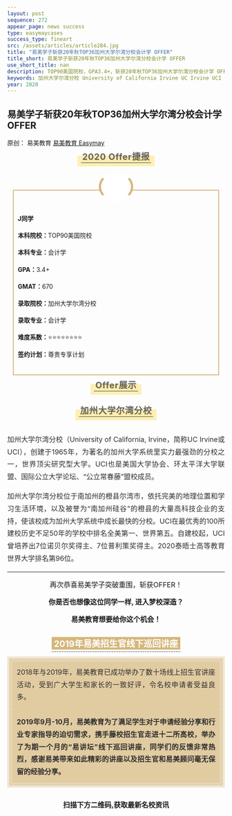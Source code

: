```yaml
--- 
layout: post 
sequence: 272
appear_page: news success 
type: easymaycases
success_type: fineart
src: /assets/articles/article284.jpg
title: "易美学子斩获20年秋TOP36加州大学尔湾分校会计学 OFFER" 
title_short: 易美学子斩获20年秋TOP36加州大学尔湾分校会计学 OFFER
use_short_title: nan 
description: TOP90美国院校，GPA3.4+，斩获20年秋TOP36加州大学尔湾分校会计学 OFFER，易美教育
keywords: 加州大学尔湾分校 University of California Irvine UC Irvine UCI 会计学 Professional Accountancy MPAc 留学 出国留学 美国留学 OFFER GPA 低GPA GMAT 低GMAT 名校 美国研究生申请 研究生留学 易美教育
year: 2020 
---
```


<body id="activity-detail" class="zh_CN mm_appmsg  appmsg_skin_default appmsg_style_default ">

<div id="js_article" class="rich_media">
    <div id="js_top_ad_area" class="top_banner"></div>
        <div class="rich_media_inner">
            <div id="page-content" class="rich_media_area_primary">
                <div class="rich_media_area_primary_inner">
                    <div id="img-content">
<!--Start 这里 <h2> Tag之间更换案例标题-->
<h2 class="rich_media_title" id="activity-name">
易美学子斩获20年秋TOP36加州大学尔湾分校会计学 OFFER
</h2>
<!--End-->

<div id="meta_content" class="rich_media_meta_list">
    <span id="copyright_logo" class="rich_media_meta rich_media_meta_text meta_tag_text">原创：</span>
    <span class="rich_media_meta rich_media_meta_text">易美教育</span>
    <span class="rich_media_meta rich_media_meta_nickname" id="profileBt">
    <a href="https://easymayus.com/index.html" >易美教育 Easymay </a>

<div class="rich_media_content " id="js_content">
    <div class="RichContent-inner">
    <span class="RichText ztext CopyrightRichText-richText" itemprop="text">

<img data-ratio="0.2981481" data-w="1080" data-src="https://easymayusweb2.oss-ap-northeast-1.aliyuncs.com/article_pics/037-1.webp/easymay_jpg" style="vertical-align: middle;max-width: 100%;box-sizing: border-box;" data-type="jpeg"  />

<p></p>
<section style="text-align: center;margin: 20px 0% 10px;box-sizing: border-box;" >
<section style="display: inline-block;min-width: 10%;max-width: 100%;vertical-align: top;padding: 0px 8px 8px;background-color: rgba(255, 205, 10, 0.3);box-sizing: border-box;">
<section style="margin: -10px 0% 0px;box-sizing: border-box;" >
<section style="padding: 3px;display: inline-block;border-bottom: 1px solid rgb(62, 62, 62);line-height: 1;letter-spacing: 0.8px;font-size: 20px;color: rgba(62, 62, 62, 0.79);text-shadow: rgba(213, 182, 123, 0.24) 2px 2px;box-sizing: border-box;">
<p style="margin: 0px;padding: 0px;box-sizing: border-box;"><strong style="box-sizing: border-box;">2020 Offer捷报</strong></p>
</section></section></section></section>

<section style="box-sizing: border-box;">
<p></p></section>
<section style="margin: 54px 0% 10px;text-align: center;box-sizing: border-box;" >
    <section style="display: inline-block;width: 95%;vertical-align: top;border-style: solid;border-width: 2px;border-radius: 0px;border-color: rgb(213, 182, 123);padding: 0px;box-sizing: border-box;">
        <section style="font-size: 10px;margin: -44px 0% 0px;box-sizing: border-box;">
            <section style="transform: rotate(-45deg);-webkit-transform: rotate(-45deg);-moz-transform: rotate(-45deg);-o-transform: rotate(-45deg);display: inline-block;vertical-align: middle;box-sizing: border-box;">
                <section style="width: 3em;height: 3em;border-left-width: 5px;border-left-style: solid;border-left-color: rgb(213, 182, 123);border-top-width: 5px;border-top-style: solid;border-top-color: rgb(213, 182, 123);border-top-left-radius: 5em;border-top-right-radius: 0px;border-bottom-right-radius: 0px;border-bottom-left-radius: 0px;box-sizing: border-box;line-height: 0;"><br/>
                </section>
        </section>
                <section style="width: 7em;height: 7em;display: inline-block;vertical-align: middle;border-radius: 100%;background-color: rgb(255, 255, 255);margin: 0px -2.18em 0px -2.2em;box-sizing: border-box;">
                     <!--Start 这里 更换信息框内的大学logo--><section style="width: 6em;height: 6em;margin: 0.5em auto;border-radius: 100%;background-position: center center;background-repeat: no-repeat;background-size: cover;box-shadow: rgb(0, 0, 0) 0px 0px 0px;overflow: hidden;background-image: url(&quot;http://easymayusweb.oss-us-east-1.aliyuncs.com/articles_cases_pics/272-1.jpeg&quot;);box-sizing: border-box;">
                        <section style="height: 100%;overflow: hidden;line-height: 0;vertical-align: middle;max-width: 100%;box-sizing: border-box;">&nbsp;
                        <img data-ratio="1.012037" data-w="1080" data-src="http://easymayusweb.oss-us-east-1.aliyuncs.com/articles_cases_pics/272-1.jpeg" style="width: 100%;height: 100%;opacity: 0;box-sizing: border-box;" width="100%" data-type="png"  />
                        </section><!--End-->
                    </section>
                </section>
        <section style="display: inline-block;vertical-align: middle;transform: rotate(45deg);-webkit-transform: rotate(45deg);-moz-transform: rotate(45deg);-o-transform: rotate(45deg);box-sizing: border-box;">
            <section style="width: 3em;height: 3em;border-right-width: 5px;border-right-style: solid;border-right-color: rgb(213, 182, 123);border-top-width: 5px;border-top-style: solid;border-top-color: rgb(213, 182, 123);border-top-left-radius: 0px;border-top-right-radius: 5em;border-bottom-right-radius: 0px;border-bottom-left-radius: 0px;box-sizing: border-box;line-height: 0;"><br/>
            </section>
        </section>
        <section style="width: 100%;height: 0px;border-top: 2px solid rgba(255, 255, 255, 0);margin: -3.5em 0px 3.5em;box-sizing: border-box;line-height: 0;">
        <section style="line-height: 0;width: 0px;"><svg viewbox="0 0 1 1" style="vertical-align:top;"></svg>
        </section></section></section>
        <!--Start 这里 Tag之间更换或增加学生申请信息-->
        <section style="box-sizing: border-box;" >
        <section style="display: inline-block;width: 100%;vertical-align: top;padding: 10px 10px 20px;box-sizing: border-box;">
        <section style="text-align: justify;line-height: 1.8;box-sizing: border-box;" >
        <p><b>J同学</b></p>
        <p><b>本科院校：</b>TOP90美国院校</p>
        <p><b>本科专业：</b>会计学</p>
        <p><b>GPA：</b>3.4+</p>
        <p><b>GMAT：</b>670</p>
        <p><b>录取院校：</b>加州大学尔湾分校</p>
        <p><b>录取专业：</b>会计学</p>
        <p><b>难度系数：</b>⭐⭐⭐⭐⭐⭐⭐⭐</p>
        <p><b>签约计划：</b>尊贵专享计划</p>
        </section></section></section></section></section>
        <!--End-->


<p></p>

<section style="text-align: center;margin: 20px 0% 10px;box-sizing: border-box;" >
    <section style="display: inline-block;min-width: 10%;max-width: 100%;vertical-align: top;padding: 0px 8px 8px;background-color: rgba(255, 205, 10, 0.3);box-sizing: border-box;">
        <section style="margin: -10px 0% 0px;box-sizing: border-box;" >
            <section style="padding: 3px;display: inline-block;border-bottom: 1px solid rgb(62, 62, 62);line-height: 1;letter-spacing: 0.8px;font-size: 20px;color: rgba(62, 62, 62, 0.79);text-shadow: rgba(213, 182, 123, 0.24) 2px 2px;box-sizing: border-box;">
                    <p style="margin: 0px;padding: 0px;box-sizing: border-box;"><strong style="box-sizing: border-box;">Offer展示</strong></p>
</section></section></section></section>

<p></p>

<section style="text-align: center;margin-top: 10px;margin-bottom: 10px;box-sizing: border-box;" >
<section style="max-width: 100%;vertical-align: middle;display: inline-block;line-height: 0;box-sizing: border-box;">
<!--Start 这里更换 Offer 图片地址--><img data-ratio="1.7842205" data-w="1052" data-src="http://easymayusweb.oss-us-east-1.aliyuncs.com/articles_cases_pics/272-2.jpeg" style="vertical-align: middle;max-width: 100%;box-sizing: border-box;" data-type="jpeg"  /><!--End-->
</section></section>
<p></p>
<section style="text-align: center;margin: 20px 0% 10px;box-sizing: border-box;" >
    <section style="display: inline-block;min-width: 10%;max-width: 100%;vertical-align: top;padding: 0px 8px 8px;background-color: rgba(255, 205, 10, 0.3);box-sizing: border-box;">
        <section style="margin: -10px 0% 0px;box-sizing: border-box;" >
            <section style="padding: 3px;display: inline-block;border-bottom: 1px solid rgb(62, 62, 62);line-height: 1;letter-spacing: 0.8px;font-size: 20px;color: rgba(62, 62, 62, 0.79);text-shadow: rgba(213, 182, 123, 0.24) 2px 2px;box-sizing: border-box;">
<!--Start 大学介绍 Section, 更换大学名字--><p style="margin: 0px;padding: 0px;box-sizing: border-box;"><strong style="box-sizing: border-box;">加州大学尔湾分校</strong></p><!--End-->
</section></section></section></section>

<p></p>

<section style="text-align: center;margin-top: 10px;margin-bottom: 10px;box-sizing: border-box;" >
<section style="max-width: 100%;vertical-align: middle;display: inline-block;line-height: 0;box-sizing: border-box;">
<!--Start 这里更换大学图片地址--><img data-ratio="0.742" data-w="500" data-src="http://easymayusweb.oss-us-east-1.aliyuncs.com/articles_cases_pics/272-3.jpeg" style="vertical-align: middle;max-width: 100%;box-sizing: border-box;" data-type="jpeg" /><!--End-->
</section></section>

<p></p>
<!--Start 这里编写大学介绍内容-->
<div style="text-align: justify;font-size: 16px;color: rgb(46, 46, 46);line-height: 1.8;box-sizing: border-box;">
<p>加州大学尔湾分校（University of California, Irvine，简称UC Irvine或UCI），创建于1965年，为著名的加州大学系统里实力最强劲的分校之一，世界顶尖研究型大学。UCI也是美国大学协会、环太平洋大学联盟、国际公立大学论坛、“公立常春藤”盟校成员。</p>
<p></p>
<p>加州大学尔湾分校位于南加州的橙县尔湾市，依托完美的地理位置和学习生活环境，以及被誉为“南加州硅谷”的橙县的大量高科技企业的支持，使该校成为加州大学系统中成长最快的分校。UCI在最优秀的100所建校历史不足50年的学校中排名全美第一、世界第五。自建校起，UCI曾培养出7位诺贝尔奖得主、7位普利策奖得主。2020泰晤士高等教育世界大学排名第96位。
</p>
</div>
<!--大学内容End这里-->


<p></p>
<hr>

<!--整篇推文End这里，以下的不用改动-->
<p></p>
<p></p>
<div style="text-align: center;font-size:16px;">
<p>再次恭喜易美学子突破重围，斩获OFFER！</p>
<p ></p>
<p><b>你是否也想像这位同学一样, 进入梦校深造？</b></p>
<p></p>
<p><b>易美教育想要给你这个机会！</b></p>
<p></p>
</div>

<img data-ratio="0.2231481" data-w="1080" data-src="https://easymayusweb2.oss-ap-northeast-1.aliyuncs.com/article_pics/%E6%98%93%E7%BE%8E%E5%90%9B%E5%BE%AE%E4%BF%A1.webp.jpg" style="vertical-align: middle;max-width: 100%;box-sizing: border-box;" data-type="jpeg"  />

<p></p>
<p></p>
<section style="margin: 0px 0%;text-align: center;box-sizing: border-box;" >
<section style="display: inline-block;vertical-align: top;box-sizing: border-box;">
<section style="background-color: rgb(213, 182, 123);color: rgb(255, 255, 255);font-size: 20px;padding-left: 5px;padding-right: 5px;margin-bottom: 4px;box-sizing: border-box;">
<strong style="box-sizing: border-box;">2019年易美招生官线下巡回讲座</strong>
</section>
<section style="border-top: 2px dotted rgb(105, 115, 117);width: 100%;box-sizing: border-box;line-height: 0;">
<section style="line-height: 0;width: 0px;"><svg viewbox="0 0 1 1" style="vertical-align:top;"></svg>
</section></section></section></section>
<section style="margin: 10px 0%;text-align: center;box-sizing: border-box;" >
<section style="display: inline-block;width: 100%;vertical-align: middle;background-color: rgba(213, 182, 123, 0.34);padding: 5px;height: auto;align-self: center;border-width: 0px;box-sizing: border-box;">
<section style="box-sizing: border-box;" >
<section style="display: inline-block;width: 100%;vertical-align: top;padding: 5px;border-style: dashed;border-width: 2px;border-radius: 0px;border-color: rgba(213, 182, 123, 0.34);background-color: rgba(212, 182, 123, 0.34);box-sizing: border-box;">
<section style="box-sizing: border-box;" >
<section style="display: inline-block;width: 100%;vertical-align: top;background-color: rgba(213, 182, 123, 0.34);padding: 10px;box-sizing: border-box;">
<section style="text-align: justify;font-size: 16px;color: rgb(46, 46, 46);line-height: 1.8;box-sizing: border-box;">
<p style="white-space: normal;margin: 0px;padding: 0px;box-sizing: border-box;">2018年与2019年，易美教育已成功举办了数十场线上招生官讲座活动，受到广大学生和家长的一致好评，令名校申请者受益良多。</p><p style="white-space: normal;margin: 0px;padding: 0px;box-sizing: border-box;"><br style="box-sizing: border-box;"  /></p>
<p style="white-space: normal;margin: 0px;padding: 0px;box-sizing: border-box;"><strong style="box-sizing: border-box;">2019年9月-10月，易美教育为了满足学生对于申请经验分享和行业专家指导的迫切需求，携手藤校招生官走进十二所高校，举办了为期一个月的“易讲坛”线下巡回讲座，同学们的反馈非常热烈，感谢易美带来如此精彩的讲座以及招生官和易美顾问毫无保留的经验分享。</strong></p>
</section></section></section></section></section></section></section>

<div style="display: block; margin-left: auto; margin-right: auto; width: 50%;">
<img data-ratio="0.5657895" data-w="380" data-src="https://easymayusweb2.oss-ap-northeast-1.aliyuncs.com/article_pics/%E6%98%93%E7%BE%8E%E6%95%99%E8%82%B2-%E7%BA%BF%E4%B8%8B%E8%AE%B2%E5%BA%A7.gif" style="text-align: middle; margin: 0px;" data-type="gif"/>
</div>

<p></p>
<p></p>
<section style="text-align: left;padding: 0px;font-size: 16px;line-height: 2;box-sizing: border-box;">
<p style="text-align: center;margin: 0px;padding: 0px;box-sizing: border-box;"><strong style="box-sizing: border-box;">扫描下方二维码,获取最新名校资讯</strong></p>
</section>
<p></p>
<p></p>
<section style="box-sizing: border-box;"><p style="white-space: normal;margin: 0px;padding: 0px;box-sizing: border-box;"><br style="box-sizing: border-box;"  /></p>
</section>
<section style="text-align: center;margin-top: 10px;margin-bottom: 10px;box-sizing: border-box;" >
<section style="max-width: 100%;vertical-align: middle;display: inline-block;line-height: 0;box-sizing: border-box;">
<img data-ratio="0.2648148" data-w="1080" data-src="https://easymayusweb2.oss-ap-northeast-1.aliyuncs.com/article_pics/%E6%89%AB%E7%A0%81.webp/easymay_jpg" style="vertical-align: middle;max-width: 100%;box-sizing: border-box;" data-type="png"  />
</section></section>

<p></p>
<a href="https://easymayus.com/articles/cases_6.html"><img data-ratio="0.2731481" data-w="1080" data-src="https://easymayusweb2.oss-ap-northeast-1.aliyuncs.com/article_pics/%E6%98%93%E7%BE%8E%E5%A4%A7%E4%BA%8B%E8%AE%B01.webp.jpg" style="vertical-align: middle;max-width: 100%;box-sizing: border-box;margin: 0px;" data-type="jpeg"/></a>
<p></p>
<a href="https://easymayus.com/articles/cases_2.html"><img data-ratio="0.2731481" data-w="1080" data-src="https://easymayusweb2.oss-ap-northeast-1.aliyuncs.com/article_pics/%E6%98%93%E7%BE%8E%E5%A4%A7%E4%BA%8B%E8%AE%B02.webp.jpg" style="vertical-align: middle;max-width: 100%;box-sizing: border-box;margin: 0px;" data-type="jpeg"/></a>
<p></p>
<a href="https://mp.weixin.qq.com/s?__biz=MzIzNDUwODI0MQ==&mid=2247487440&idx=1&sn=d1ba1c795ddbafe9d6477b14ffe41138&scene=21#wechat_redirect"><img data-ratio="0.2731481" data-w="1080" data-src="https://easymayusweb2.oss-ap-northeast-1.aliyuncs.com/article_pics/%E6%98%93%E7%BE%8E%E5%A4%A7%E4%BA%8B%E8%AE%B03.webp.jpg" style="vertical-align: middle;max-width: 100%;box-sizing: border-box;margin: 0px;" data-type="jpeg"  /></a>
<p></p>
<a href="https://easymayus.com/articles/cases_8.html"><img data-ratio="0.2731481" data-w="1080" data-src="http://easymayusweb2.oss-ap-northeast-1.aliyuncs.com/article_pics/%E6%98%93%E7%BE%8E%E5%A4%A7%E4%BA%8B%E8%AE%B04.webp.jpg" style="vertical-align: middle;max-width: 100%;box-sizing: border-box;margin: 0px;" data-type="jpeg"  /></a>
<p></p>
<a href="https://mp.weixin.qq.com/s?__biz=MzIzNDUwODI0MQ==&mid=2247491979&idx=1&sn=b99aee05ea79d11ca7989b9fea0aacc3&scene=21#wechat_redirect"><img data-ratio="0.2731481" data-w="1080" data-src="https://easymayusweb2.oss-ap-northeast-1.aliyuncs.com/article_pics/%E6%98%93%E7%BE%8E%E5%A4%A7%E4%BA%8B%E8%AE%B05.webp.jpg" style="vertical-align: middle;max-width: 100%;box-sizing: border-box;margin: 0px;" data-type="jpeg"  /></a>
<p></p>
<a href="https://mp.weixin.qq.com/s?__biz=MzIzNDUwODI0MQ==&mid=2247497655&idx=1&sn=db9045300924d18b7f498b727c9389fe&scene=21#wechat_redirect"><img data-ratio="0.2731481" data-w="1080" data-src="https://easymayusweb2.oss-ap-northeast-1.aliyuncs.com/article_pics/%E6%98%93%E7%BE%8E%E5%A4%A7%E4%BA%8B%E8%AE%B06.webp.jpg" style="vertical-align: middle;max-width: 100%;box-sizing: border-box;margin: 0px;" data-type="jpeg"  /></a>
<p></p>
<a href="https://easymayus.com/articles/cases_37.html"><img data-ratio="0.2729167" data-w="960" data-src="https://easymayusweb2.oss-ap-northeast-1.aliyuncs.com/article_pics/%E6%98%93%E7%BE%8E%E5%A4%A7%E4%BA%8B%E8%AE%B07.webp/easymay_jpg" style="vertical-align: middle;max-width: 100%;box-sizing: border-box;margin: 0px;" data-type="jpeg"  /></a>
<p></p>
<a href="https://mp.weixin.qq.com/s?__biz=MzIzNDUwODI0MQ==&mid=2247503146&idx=3&sn=3bef45a2acdfb595004be0893fe5b459&chksm=e8f7d794df805e8234782fb3ab252adad36f7b7e5ee3e871980d52488fa6f5b26adb4fcc0255&token=1048356861&lang=zh_CN&scene=21#wechat_redirect"><img data-ratio="0.2731481" data-w="1080" data-src="https://easymayusweb2.oss-ap-northeast-1.aliyuncs.com/article_pics/%E6%98%93%E7%BE%8E%E5%A4%A7%E4%BA%8B%E8%AE%B08.webp/easymay_jpg" style="vertical-align: middle;max-width: 100%;box-sizing: border-box;margin: 0px;" data-type="png"  /></a>
<p></p>
<a href="https://easymayus.com/articles/cases_292.html"><img data-ratio="0.2736111" data-w="720" data-src="https://easymayusweb2.oss-ap-northeast-1.aliyuncs.com/article_pics/%E6%98%93%E7%BE%8E%E5%A4%A7%E4%BA%8B%E8%AE%B09.webp.jpg" style="vertical-align: middle;max-width: 100%;box-sizing: border-box;margin: 0px;" data-type="jpeg"  /></a>
